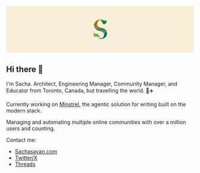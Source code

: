 
![Sacha Sayan](https://raw.githubusercontent.com/sachasayan/sachasayan/refs/heads/main/sacha-banner.png)

## Hi there 👋

I'm Sacha. Architect, Engineering Manager, Community Manager, and Educator from Toronto, Canada, but travelling the world. 🌴✈️

Currently working on [Minstrel](https://github.com/sachasayan/minstrel), the agentic solution for writing built on the modern stack. 

Managing and automating multiple online communities with over a million users and counting. 

Contact me: 

* [Sachasayan.com](https://sachasayan.com/)
* [Twitter/X](https://x.com/sachasayan)
* [Threads](https://www.threads.net/@sachasayan)


